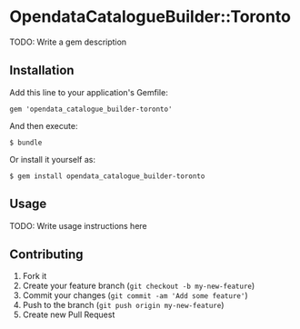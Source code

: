 # OpendataCatalogueBuilder::Toronto

TODO: Write a gem description

## Installation

Add this line to your application's Gemfile:

    gem 'opendata_catalogue_builder-toronto'

And then execute:

    $ bundle

Or install it yourself as:

    $ gem install opendata_catalogue_builder-toronto

## Usage

TODO: Write usage instructions here

## Contributing

1. Fork it
2. Create your feature branch (`git checkout -b my-new-feature`)
3. Commit your changes (`git commit -am 'Add some feature'`)
4. Push to the branch (`git push origin my-new-feature`)
5. Create new Pull Request
